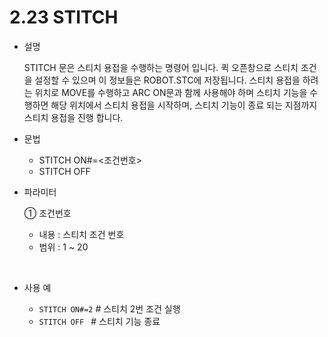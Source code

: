 ﻿# 2.23 STITCH

- 설명 
    
    STITCH 문은 스티치 용접을 수행하는 명령어 입니다. 퀵 오픈창으로 스티치 조건을 설정할 수 있으며 이 정보들은 ROBOT.STC에 저장됩니다. 스티치 용접을 하려는 위치로 MOVE를 수행하고 ARC ON문과 함께 사용해야 하며 스티치 기능을 수행하면 해당 위치에서 스티치 용접을 시작하며,  스티치 기능이 종료 되는 지점까지 스티치 용접을 진행 합니다.


- 문법
  
    - STITCH ON#=<조건번호>
    - STITCH OFF

- 파라미터
  
   ① 조건번호
     - 내용 : 스티치 조건 번호 
     - 범위 : 1 ~ 20
   
</br>  

- 사용 예
  
   - ```STITCH ON#=2```  \# 스티치 2번 조건 실행
   - ```STITCH OFF ```   \# 스티치 기능 종료

